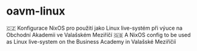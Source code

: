 # oavm-linux
🇨🇿 Konfigurace NixOS pro použití jako Linux live-systém při výuce na Obchodní Akademii ve Valašském Meziříčí 🇬🇧 A NixOS config to be used as Linux live-system on the Business Academy in Valašské Meziříčíí
